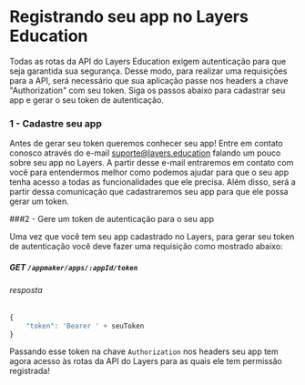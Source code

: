 # Registrando seu app no Layers Education

Todas as rotas da API do Layers Education exigem autenticação para que seja garantida sua segurança. Desse modo, para realizar uma requisições para a API, será necessário que sua aplicação passe nos headers a chave "Authorization" com seu token. Siga os passos abaixo para cadastrar seu app e gerar o seu token de autenticação. 

### 1 - Cadastre seu app

Antes de gerar seu token queremos conhecer seu app! Entre em contato conosco através do e-mail suporte@layers.education falando um pouco sobre seu app no Layers. A partir desse e-mail entraremos em contato com você para entendermos melhor como podemos ajudar para que o seu app tenha acesso a todas as funcionalidades que ele precisa. Além disso, será a partir dessa comunicação que cadastraremos seu app para que ele possa gerar um token.

###2 - Gere um token de autenticação para o seu app

Uma vez que você tem seu app cadastrado no Layers, para gerar seu token de autenticação você deve fazer uma requisição como mostrado abaixo:

##### **GET** `/appmaker/apps/:appId/token`
###### resposta
```js
{
    "token": 'Bearer ' + seuToken
}
```

Passando esse token na chave ```Authorization``` nos headers seu app tem agora acesso às rotas da API do Layers para as quais ele tem permissão registrada! 